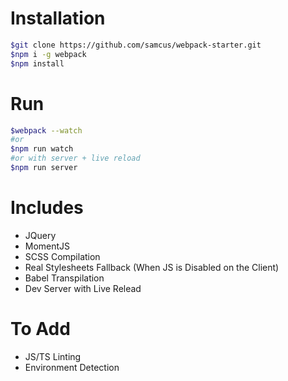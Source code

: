 # Installation
```sh
$git clone https://github.com/samcus/webpack-starter.git
$npm i -g webpack
$npm install
```

# Run
```sh
$webpack --watch
#or
$npm run watch
#or with server + live reload
$npm run server
```

# Includes
- JQuery
- MomentJS
- SCSS Compilation
- Real Stylesheets Fallback (When JS is Disabled on the Client)
- Babel Transpilation
- Dev Server with Live Relead

# To Add
- JS/TS Linting
- Environment Detection
